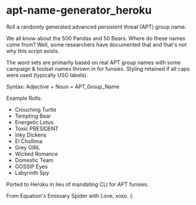 # apt-name-generator_heroku
Roll a randomly generated advanced persistent threat (APT) group name.

We all know about the 500 Pandas and 50 Bears. Where do these names come from? Well, some researchers have documented that and that's not why this script exists.

The word sets are primarily based on real APT group names with some campaign & toolset names thrown in for funsies.
Styling retained if all caps were used (typically USG labels).

Syntax:
Adjective + Noun = APT_Group_Name

Example Rolls:

- Crouching Turtle
- Tempting Bear
- Energetic Lotus
- Toxic PRESIDENT
- Inky Dickens
- El Chollima
- Grey GIRL
- Wicked Romance
- Domestic Team
- GOSSIP Eyes
- Labyrinth Spy

Ported to Heroku in lieu of mandating CLI for APT funsies. 

From Equation's Emissary Spider with Love, xoxo. (:
